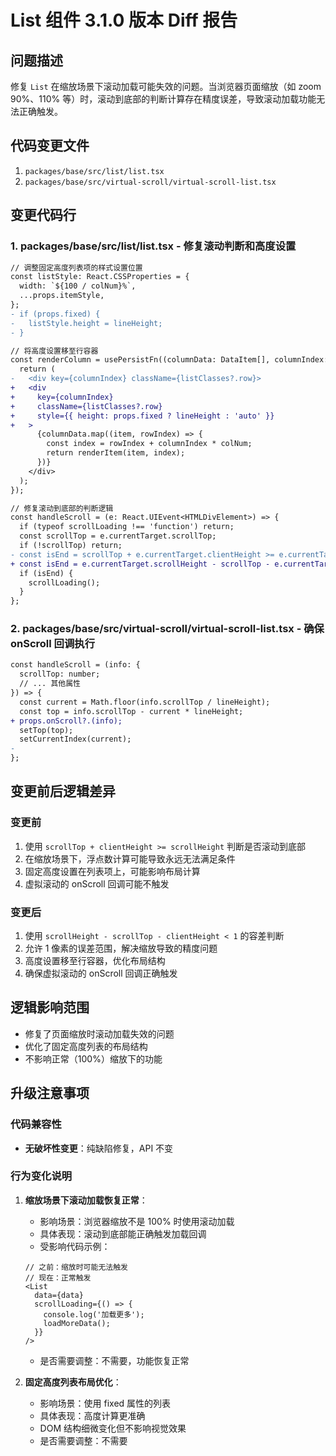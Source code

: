 # List 组件 3.1.0 版本 Diff 报告

## 问题描述

修复 `List` 在缩放场景下滚动加载可能失效的问题。当浏览器页面缩放（如 zoom 90%、110% 等）时，滚动到底部的判断计算存在精度误差，导致滚动加载功能无法正确触发。

## 代码变更文件

1. `packages/base/src/list/list.tsx`
2. `packages/base/src/virtual-scroll/virtual-scroll-list.tsx`

## 变更代码行

### 1. packages/base/src/list/list.tsx - 修复滚动判断和高度设置
```diff
// 调整固定高度列表项的样式设置位置
const listStyle: React.CSSProperties = {
  width: `${100 / colNum}%`,
  ...props.itemStyle,
};
- if (props.fixed) {
-   listStyle.height = lineHeight;
- }

// 将高度设置移至行容器
const renderColumn = usePersistFn((columnData: DataItem[], columnIndex: number) => {
  return (
-   <div key={columnIndex} className={listClasses?.row}>
+   <div
+     key={columnIndex}
+     className={listClasses?.row}
+     style={{ height: props.fixed ? lineHeight : 'auto' }}
+   >
      {columnData.map((item, rowIndex) => {
        const index = rowIndex + columnIndex * colNum;
        return renderItem(item, index);
      })}
    </div>
  );
});

// 修复滚动到底部的判断逻辑
const handleScroll = (e: React.UIEvent<HTMLDivElement>) => {
  if (typeof scrollLoading !== 'function') return;
  const scrollTop = e.currentTarget.scrollTop;
  if (!scrollTop) return;
- const isEnd = scrollTop + e.currentTarget.clientHeight >= e.currentTarget.scrollHeight;
+ const isEnd = e.currentTarget.scrollHeight - scrollTop - e.currentTarget.clientHeight < 1;
  if (isEnd) {
    scrollLoading();
  }
};
```

### 2. packages/base/src/virtual-scroll/virtual-scroll-list.tsx - 确保 onScroll 回调执行
```diff
const handleScroll = (info: {
  scrollTop: number;
  // ... 其他属性
}) => {
  const current = Math.floor(info.scrollTop / lineHeight);
  const top = info.scrollTop - current * lineHeight;
+ props.onScroll?.(info);
  setTop(top);
  setCurrentIndex(current);
- 
};
```

## 变更前后逻辑差异

### 变更前
1. 使用 `scrollTop + clientHeight >= scrollHeight` 判断是否滚动到底部
2. 在缩放场景下，浮点数计算可能导致永远无法满足条件
3. 固定高度设置在列表项上，可能影响布局计算
4. 虚拟滚动的 onScroll 回调可能不触发

### 变更后
1. 使用 `scrollHeight - scrollTop - clientHeight < 1` 的容差判断
2. 允许 1 像素的误差范围，解决缩放导致的精度问题
3. 高度设置移至行容器，优化布局结构
4. 确保虚拟滚动的 onScroll 回调正确触发

## 逻辑影响范围
- 修复了页面缩放时滚动加载失效的问题
- 优化了固定高度列表的布局结构
- 不影响正常（100%）缩放下的功能

## 升级注意事项

### 代码兼容性
- **无破坏性变更**：纯缺陷修复，API 不变

### 行为变化说明

1. **缩放场景下滚动加载恢复正常**：
   - 影响场景：浏览器缩放不是 100% 时使用滚动加载
   - 具体表现：滚动到底部能正确触发加载回调
   - 受影响代码示例：
   ```tsx
   // 之前：缩放时可能无法触发
   // 现在：正常触发
   <List
     data={data}
     scrollLoading={() => {
       console.log('加载更多');
       loadMoreData();
     }}
   />
   ```
   - 是否需要调整：不需要，功能恢复正常

2. **固定高度列表布局优化**：
   - 影响场景：使用 fixed 属性的列表
   - 具体表现：高度计算更准确
   - DOM 结构细微变化但不影响视觉效果
   - 是否需要调整：不需要